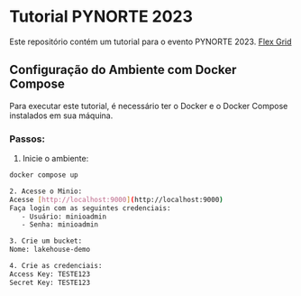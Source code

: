 # Tutorial PYNORTE 2023

Este repositório contém um tutorial para o evento PYNORTE 2023.
[Flex Grid](http://exemplo.com/)
## Configuração do Ambiente com Docker Compose

Para executar este tutorial, é necessário ter o Docker e o Docker Compose instalados em sua máquina.

### Passos:

1. Inicie o ambiente:

```bash
docker compose up

2. Acesse o Minio:
Acesse [http://localhost:9000](http://localhost:9000)
Faça login com as seguintes credenciais:
   - Usuário: minioadmin
   - Senha: minioadmin

3. Crie um bucket:
Nome: lakehouse-demo

4. Crie as credenciais:
Access Key: TESTE123
Secret Key: TESTE123
